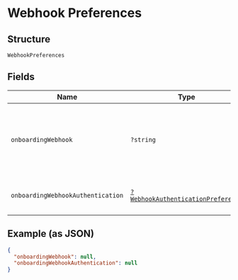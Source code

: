 
# Webhook Preferences

## Structure

`WebhookPreferences`

## Fields

| Name | Type | Tags | Description | Getter | Setter |
|  --- | --- | --- | --- | --- | --- |
| `onboardingWebhook` | `?string` | Optional | Client supplied URL that will be notified for all onboarding events. | getOnboardingWebhook(): ?string | setOnboardingWebhook(?string onboardingWebhook): void |
| `onboardingWebhookAuthentication` | [`?WebhookAuthenticationPreference`](../../doc/models/webhook-authentication-preference.md) | Optional | - | getOnboardingWebhookAuthentication(): ?WebhookAuthenticationPreference | setOnboardingWebhookAuthentication(?WebhookAuthenticationPreference onboardingWebhookAuthentication): void |

## Example (as JSON)

```json
{
  "onboardingWebhook": null,
  "onboardingWebhookAuthentication": null
}
```


